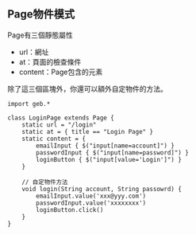 ## Page物件模式

Page有三個靜態屬性

* url：網址
* at：頁面的檢查條件
* content：Page包含的元素

除了這三個區塊外，你還可以額外自定物件的方法。

```
import geb.*

class LoginPage extends Page {
    static url = "/login"
    static at = { title == "Login Page" }
    static content = {
        emailInput { $("input[name=account]") }
        passwordInput { $("input[name=password]") }
        loginButton { $("input[value='Login']") }
    }

    // 自定物件方法
    void login(String account, String passowrd) {
        emailInput.value('xxx@yyy.com')
        passwordInput.value('xxxxxxxx')
        loginButton.click()
    }
}
```
